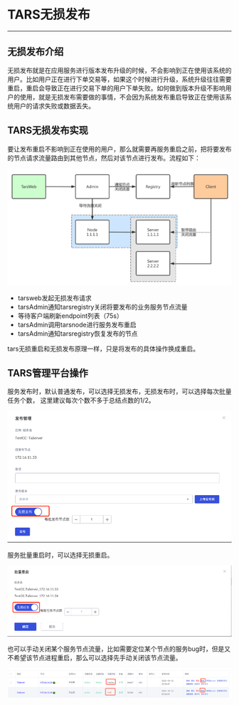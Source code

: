 # TARS无损发布
---

## 无损发布介绍
无损发布就是在应用服务进行版本发布升级的时候，不会影响到正在使用该系统的用户。比如用户正在进行下单交易等，如果这个时候进行升级，系统升级往往需要重启，重启会导致正在进行交易下单的用户下单失败。如何做到版本升级不影响用户的使用，就是无损发布需要做的事情，不会因为系统发布重启导致正在使用该系统用户的请求失败或数据丢失。

## TARS无损发布实现
要让发布重启不影响到正在使用的用户，那么就需要再服务重启之前，把将要发布的节点请求流量路由到其他节点，然后对该节点进行发布。流程如下：

![TARS无损发布-加载失败](../assets/tars-lossless.png)

* tarsweb发起无损发布请求
* tarsAdmin通知tarsregistry关闭将要发布的业务服务节点流量
* 等待客户端刷新endpoint列表（75s）
* tarsAdmin调用tarsnode进行服务发布重启
* tarsAdmin通知tarsregistry恢复发布的节点

tars无损重启和无损发布原理一样，只是将发布的具体操作换成重启。

## TARS管理平台操作
服务发布时，默认普通发布，可以选择无损发布，无损发布时，可以选择每次批量任务个数， 这里建议每次个数不多于总结点数的1/2。

![TARS无损发布-加载失败](../assets/tars-lossless-patch.png)

服务批量重启时，可以选择无损重启。

![TARS无损重启-加载失败](../assets/tars-lossless-restart.png)

也可以手动关闭某个服务节点流量，比如需要定位某个节点的服务bug时，但是又不希望该节点进程重启，那么可以选择先手动关闭该节点流量。

![TARS关闭节点流量-加载失败](../assets/tars-lossless-closeflow.png)